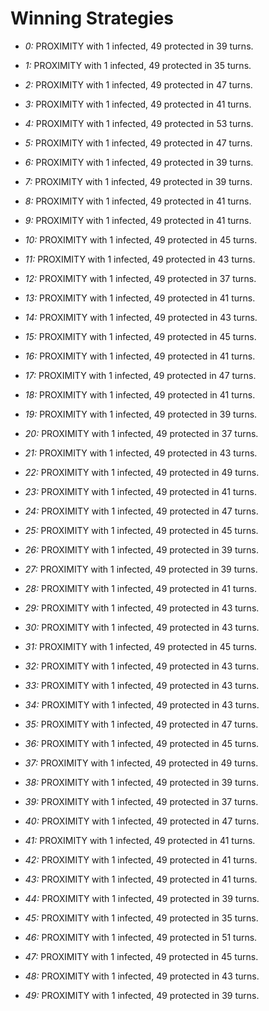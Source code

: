 # Winning Strategies

* _0:_ PROXIMITY with 1 infected, 49 protected in 39 turns.


* _1:_ PROXIMITY with 1 infected, 49 protected in 35 turns.


* _2:_ PROXIMITY with 1 infected, 49 protected in 47 turns.


* _3:_ PROXIMITY with 1 infected, 49 protected in 41 turns.


* _4:_ PROXIMITY with 1 infected, 49 protected in 53 turns.


* _5:_ PROXIMITY with 1 infected, 49 protected in 47 turns.


* _6:_ PROXIMITY with 1 infected, 49 protected in 39 turns.


* _7:_ PROXIMITY with 1 infected, 49 protected in 39 turns.


* _8:_ PROXIMITY with 1 infected, 49 protected in 41 turns.


* _9:_ PROXIMITY with 1 infected, 49 protected in 41 turns.


* _10:_ PROXIMITY with 1 infected, 49 protected in 45 turns.


* _11:_ PROXIMITY with 1 infected, 49 protected in 43 turns.


* _12:_ PROXIMITY with 1 infected, 49 protected in 37 turns.


* _13:_ PROXIMITY with 1 infected, 49 protected in 41 turns.


* _14:_ PROXIMITY with 1 infected, 49 protected in 43 turns.


* _15:_ PROXIMITY with 1 infected, 49 protected in 45 turns.


* _16:_ PROXIMITY with 1 infected, 49 protected in 41 turns.


* _17:_ PROXIMITY with 1 infected, 49 protected in 47 turns.


* _18:_ PROXIMITY with 1 infected, 49 protected in 41 turns.


* _19:_ PROXIMITY with 1 infected, 49 protected in 39 turns.


* _20:_ PROXIMITY with 1 infected, 49 protected in 37 turns.


* _21:_ PROXIMITY with 1 infected, 49 protected in 43 turns.


* _22:_ PROXIMITY with 1 infected, 49 protected in 49 turns.


* _23:_ PROXIMITY with 1 infected, 49 protected in 41 turns.


* _24:_ PROXIMITY with 1 infected, 49 protected in 47 turns.


* _25:_ PROXIMITY with 1 infected, 49 protected in 45 turns.


* _26:_ PROXIMITY with 1 infected, 49 protected in 39 turns.


* _27:_ PROXIMITY with 1 infected, 49 protected in 39 turns.


* _28:_ PROXIMITY with 1 infected, 49 protected in 41 turns.


* _29:_ PROXIMITY with 1 infected, 49 protected in 43 turns.


* _30:_ PROXIMITY with 1 infected, 49 protected in 43 turns.


* _31:_ PROXIMITY with 1 infected, 49 protected in 45 turns.


* _32:_ PROXIMITY with 1 infected, 49 protected in 43 turns.


* _33:_ PROXIMITY with 1 infected, 49 protected in 43 turns.


* _34:_ PROXIMITY with 1 infected, 49 protected in 43 turns.


* _35:_ PROXIMITY with 1 infected, 49 protected in 47 turns.


* _36:_ PROXIMITY with 1 infected, 49 protected in 45 turns.


* _37:_ PROXIMITY with 1 infected, 49 protected in 49 turns.


* _38:_ PROXIMITY with 1 infected, 49 protected in 39 turns.


* _39:_ PROXIMITY with 1 infected, 49 protected in 37 turns.


* _40:_ PROXIMITY with 1 infected, 49 protected in 47 turns.


* _41:_ PROXIMITY with 1 infected, 49 protected in 41 turns.


* _42:_ PROXIMITY with 1 infected, 49 protected in 41 turns.


* _43:_ PROXIMITY with 1 infected, 49 protected in 41 turns.


* _44:_ PROXIMITY with 1 infected, 49 protected in 39 turns.


* _45:_ PROXIMITY with 1 infected, 49 protected in 35 turns.


* _46:_ PROXIMITY with 1 infected, 49 protected in 51 turns.


* _47:_ PROXIMITY with 1 infected, 49 protected in 45 turns.


* _48:_ PROXIMITY with 1 infected, 49 protected in 43 turns.


* _49:_ PROXIMITY with 1 infected, 49 protected in 39 turns.


